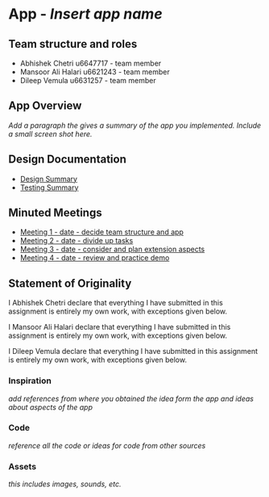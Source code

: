 # App - _Insert app name_

## Team structure and roles
+ Abhishek Chetri u6647717 - team member
+ Mansoor Ali Halari u6621243 - team member
+ Dileep Vemula u6631257 - team member

## App Overview
_Add a paragraph the gives a summary of the app you implemented. Include a small screen shot here._

## Design Documentation
+ [Design Summary](designsummary)
+ [Testing Summary](testingsummary)

## Minuted Meetings
+ [Meeting 1 - date - decide team structure and app](meeting1.md)
+ [Meeting 2 - date - divide up tasks](meeting2)
+ [Meeting 3 - date - consider and plan extension aspects](meeting3)
+ [Meeting 4 - date - review and practice demo](meeting4)

## Statement of Originality
I Abhishek Chetri declare that everything I have submitted in this
assignment is entirely my own work, with exceptions given below.

I Mansoor Ali Halari declare that everything I have submitted in this
assignment is entirely my own work, with exceptions given below.

I Dileep Vemula declare that everything I have submitted in this
assignment is entirely my own work, with exceptions given below.

### Inspiration
_add references from where you obtained the idea form the app and ideas about aspects of the app_

### Code
_reference all the code or ideas for code from other sources_

### Assets
_this includes images, sounds, etc._
